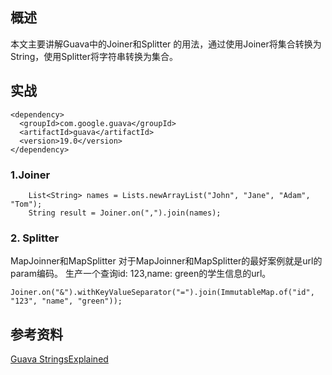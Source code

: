 ## 概述
本文主要讲解Guava中的Joiner和Splitter 的用法，通过使用Joiner将集合转换为String，使用Splitter将字符串转换为集合。

## 实战
```
<dependency>
  <groupId>com.google.guava</groupId>
  <artifactId>guava</artifactId>
  <version>19.0</version>
</dependency>
```

### 1.Joiner
```
    List<String> names = Lists.newArrayList("John", "Jane", "Adam", "Tom");
    String result = Joiner.on(",").join(names);
```

### 2. Splitter
MapJoinner和MapSplitter
对于MapJoinner和MapSplitter的最好案例就是url的param编码。
生产一个查询id: 123,name: green的学生信息的url。
```
Joiner.on("&").withKeyValueSeparator("=").join(ImmutableMap.of("id", "123", "name", "green"));
```

## 参考资料
[Guava StringsExplained](https://github.com/google/guava/wiki/StringsExplained)
